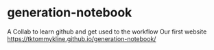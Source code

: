 # generation-notebook
A Collab to learn github and get used to the workflow 
Our first website
https://tktommykline.github.io/generation-notebook/
